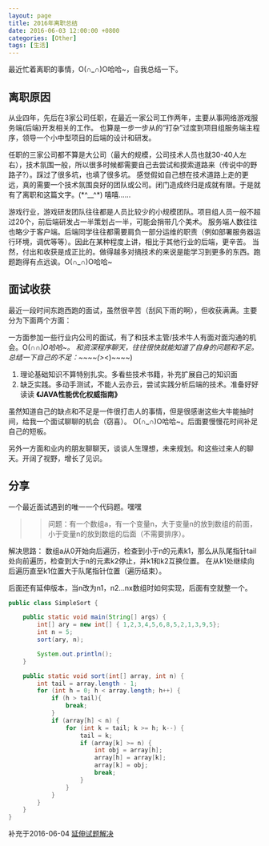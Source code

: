 ```yaml
---
layout: page
title: 2016年离职总结
date: 2016-06-03 12:00:00 +0800
categories: [Other]
tags: [生活]
---
```


最近忙着离职的事情，O(∩_∩)O哈哈~，自我总结一下。

## 离职原因

从业四年，先后在3家公司任职，在最近一家公司工作两年，主要从事网络游戏服务端(后端)开发相关的工作。
也算是一步一步从的“打杂”过度到项目组服务端主程序，领导一个小中型项目的后端的设计和研发。

任职的三家公司都不算是大公司（最大的规模，公司技术人员也就30-40人左右），技术氛围一般，所以很多时候都需要自己去尝试和摸索道路来（传说中的野路子?）。踩过了很多坑，也填了很多坑。
感觉假如自己想在技术道路上走的更远，真的需要一个技术氛围良好的团队或公司。闭门造成终归是成就有限。于是就有了离职和这篇文字。(\*^__^*) 嘻嘻……

游戏行业，游戏研发团队往往都是人员比较少的小规模团队。项目组人员一般不超过20个，前后端研发占一半策划占一半，可能会捎带几个美术。
服务端人数往往也略少于客户端。后端同学往往都需要肩负一部分运维的职责（例如部署服务器运行环境，调优等等）。因此在某种程度上讲，相比于其他行业的后端，更辛苦。
当然，付出和收获是成正比的。做得越多对搞技术的来说是能学习到更多的东西。跑题跑得有点远诶。O(∩_∩)O哈哈~

## 面试收获

最近一段时间东跑西跑的面试，虽然很辛苦（刮风下雨的啊），但收获满满。主要分为下面两个方面：

一方面参加一些行业内公司的面试，有了和技术主管/技术牛人有面对面沟通的机会。O(∩_∩)O哈哈~。
和资深程序聊天，往往很快就能知道了自身的问题和不足。总结一下自己的不足：~~~~(>_<)~~~~)

 1. 理论基础知识不算特别扎实。多看些技术书籍，补充扩展自己的知识面
 2. 缺乏实践。多动手测试，不能人云亦云，尝试实践分析后端的技术。准备好好读读 **《JAVA性能优化权威指南》**

虽然知道自己的缺点和不足是一件很打击人的事情，但是很感谢这些大牛能抽时间，给我一个面试聊聊的机会（窃喜）。
O(∩_∩)O哈哈~。后面要慢慢花时间补足自己的短板。

另外一方面和业内的朋友聊聊天，谈谈人生理想，未来规划。和这些过来人的聊天。开阔了视野，增长了见识。

## 分享

一个最近面试遇到的唯一一个代码题。嘿嘿

>> 问题：有一个数组a，有一个变量n，大于变量n的放到数组的前面，小于变量n的放到数组的后面（不需要排序）。

解决思路：
数组a从0开始向后遍历，检查到小于n的元素k1，那么从队尾指针tail处向前遍历，检查到大于n的元素k2停止，并k1和k2互换位置。
在从k1处继续向后遍历直至k1位置大于队尾指针位置（遍历结束）。

后面还有延伸版本，当n改为n1，n2...nx数组时如何实现，后面有空就整一个。

```java
public class SimpleSort {

    public static void main(String[] args) {
        int[] ary = new int[] { 1,2,3,4,5,6,8,5,2,1,3,9,5};
        int n = 5;
        sort(ary, n);

        System.out.println();
    }

    public static void sort(int[] array, int n) {
        int tail = array.length - 1;
        for (int h = 0; h < array.length; h++) {
            if (h > tail){
                break;
            }
            if (array[h] < n) {
                for (int k = tail; k >= h; k--) {
                    tail = k;
                    if (array[k] >= n) {
                        int obj = array[h];
                        array[h] = array[k];
                        array[k] = obj;
                        break;
                    }
                }
            }
        }
    }
}
```

补充于2016-06-04
[延伸试题解决]({{site.rooturl}}/other/2016/06/04/Interview_Next.html)















